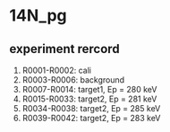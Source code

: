 # 14N_pg

## experiment rercord
1. R0001-R0002: cali
2. R0003-R0006: background
3. R0007-R0014: target1, Ep = 280 keV
4. R0015-R0033: target2, Ep = 281 keV
5. R0034-R0038: target2, Ep = 285 keV
6. R0039-R0042: target2, Ep = 283 keV